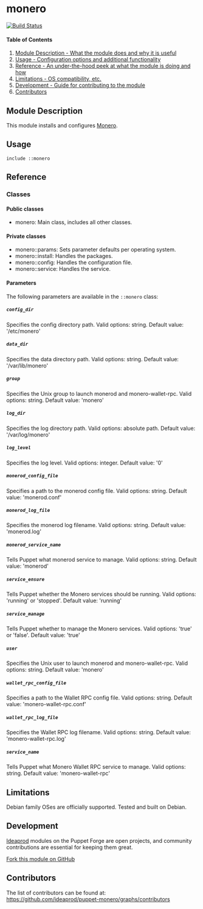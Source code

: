 # monero

[![Build Status](https://travis-ci.org/ideaprod/puppet-monero.svg?branch=master)](https://travis-ci.org/ideaprod/puppet-monero)

#### Table of Contents

1. [Module Description - What the module does and why it is useful](#module-description)
2. [Usage - Configuration options and additional functionality](#usage)
3. [Reference - An under-the-hood peek at what the module is doing and how](#reference)
4. [Limitations - OS compatibility, etc.](#limitations)
5. [Development - Guide for contributing to the module](#development)
6. [Contributors](#contributors)

## Module Description

This module installs and configures [Monero](https://getmonero.org/).

## Usage

```puppet
include ::monero
```

## Reference

### Classes

#### Public classes

* monero: Main class, includes all other classes.

#### Private classes

* monero::params: Sets parameter defaults per operating system.
* monero::install: Handles the packages.
* monero::config: Handles the configuration file.
* monero::service: Handles the service.

#### Parameters

The following parameters are available in the `::monero` class:

##### `config_dir`

Specifies the config directory path. Valid options: string. Default value: '/etc/monero'

##### `data_dir`

Specifies the data directory path. Valid options: string. Default value: '/var/lib/monero'

##### `group`

Specifies the Unix group to launch monerod and monero-wallet-rpc. Valid options: string. Default value: 'monero'

##### `log_dir`

Specifies the log directory path. Valid options: absolute path. Default value: '/var/log/monero'

##### `log_level`

Specifies the log level. Valid options: integer. Default value: '0'

##### `monerod_config_file`

Specifies a path to the monerod config file. Valid options: string. Default value: 'monerod.conf'

##### `monerod_log_file`

Specifies the monerod log filename. Valid options: string. Default value: 'monerod.log'

##### `monerod_service_name`

Tells Puppet what monerod service to manage. Valid options: string. Default value: 'monerod'

##### `service_ensure`

Tells Puppet whether the Monero services should be running. Valid options: 'running' or 'stopped'. Default value: 'running'

##### `service_manage`

Tells Puppet whether to manage the Monero services. Valid options: 'true' or 'false'. Default value: 'true'

##### `user`

Specifies the Unix user to launch monerod and monero-wallet-rpc. Valid options: string. Default value: 'monero'

##### `wallet_rpc_config_file`

Specifies a path to the Wallet RPC config file. Valid options: string. Default value: 'monero-wallet-rpc.conf'

##### `wallet_rpc_log_file`

Specifies the Wallet RPC log filename. Valid options: string. Default value: 'monero-wallet-rpc.log'

##### `service_name`

Tells Puppet what Monero Wallet RPC service to manage. Valid options: string. Default value: 'monero-wallet-rpc'

## Limitations

Debian family OSes are officially supported. Tested and built on Debian.

## Development

[Ideaprod](http://www.ideaprod.com) modules on the Puppet Forge are open projects, and community contributions are essential for keeping them great.

[Fork this module on GitHub](https://github.com/ideaprod/puppet-monero/fork)

## Contributors

The list of contributors can be found at: https://github.com/ideaprod/puppet-monero/graphs/contributors
